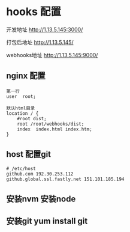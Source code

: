 # hooks 配置


开发地址
http://1.13.5.145:3000/

打包后地址
http://1.13.5.145/

webhooks地址
http://1.13.5.145:9000/

## nginx 配置

    第一行
    user  root;

    默认html目录
    location / {
        #root dist;
        root /root/webhooks/dist;
        index  index.html index.htm;
    }

## host 配置git

    # /etc/host
    github.com 192.30.253.112
    github.global.ssl.fastly.net 151.101.185.194

## 安装nvm 安装node

## 安装git yum install git
